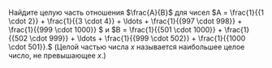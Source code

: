 Найдите целую часть отношения $\frac{A}{B}$ для чисел 
$A = \frac{1}{{1 \cdot 2}} + \frac{1}{{3 \cdot 4}} +  \ldots  + \frac{1}{{997 \cdot 998}} + \frac{1}{{999 \cdot 1000}} $ и 
$B = \frac{1}{{501 \cdot 1000}} + \frac{1}{{502 \cdot 999}} +  \ldots  + \frac{1}{{999 \cdot 502}} + \frac{1}{{1000 \cdot 501}}.$  (Целой частью числа $x$ называется наибольшее целое число, не превышающее $x.$)